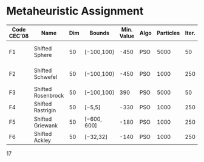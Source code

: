 # Metaheuristic Assignment

| Code CEC’08 | Name | Dim | Bounds | Min. Value | Algo | Particles | Iter. | Evals | Cognitive | Social | Inertia | Comput. Time (s) | Mean Value | Median Value | Best Value | Plot |
| --- | --- | --- | --- | --- | --- | --- | --- | --- | --- | --- | --- | --- | --- | --- | --- | --- |
| F1 | Shifted Sphere | 50 | [−100,100] | -450 | PSO | 5000 | 50 | 250K | 0.4 | 0.3 | 0.8 | 1.9 | 5690.8 | 5540.3 | 2512.7 | <img src="/cec2018/sphere/shifted_sphere_pso_50_bis.png" height="50" width="100"> |
| F2 | Shifted Schwefel | 50 | [−100,100] | -450 | PSO | 1000 | 250 | 250K | 0.4 | 0.3 | 0.8 | 3.8 | -399.9 | -400.3 | -407.2 | <img src="/cec2018/schwefel/shifted_schwefel_pso_bis.png" height="50" width="100"> |
| F3 | Shifted Rosenbrock | 50 | [−100,100] | 390 | PSO | 5000 | 50 | 250K | 0.4 | 0.3 | 0.8 | 6.7 | 28753075.4 | 19607298.2 | 1771071.4 |
| F4 | Shifted Rastrigin | 50 | [−5,5] | -330 | PSO | 1000 | 250 | 250K | 0.4 | 0.3 | 0.8 | 8.7 | -3.6 | 1.3 | -87.4 |
| F5 | Shifted Griewank | 50 | [−600, 600] | -180 | PSO | 1000 | 250 | 250K | 0.4 | 0.3 | 0.8 | 9.8 | -106.9 | -115.9 | -143.8
| F6 | Shifted Ackley | 50 | [−32,32] | -140 | PSO | 1000 | 250 | 250K | 0.4 | 0.3 | 0.8 | 5.7 | -126.2 | -126.2 | -130.4 |

17
